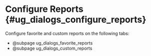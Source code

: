 Configure Reports {#ug_dialogs_configure_reports}
==============================================
Configure favorite and custom reports on the following tabs:
* @subpage ug_dialogs_favorite_reports
* @subpage ug_dialogs_custom_reports

